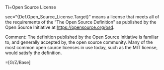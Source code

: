 Ti=Open Source License

sec=“{Def.Open_Source_License.Target}” means a license that meets all of the requirements of the “The Open Source Definition” as published by the Open Source Initiative at <a href="https://opensource.org/osd">https://opensource.org/osd</a>.

Comment: The definition published by the Open Source Initiative is familiar to, and generally accepted by, the open source community. Many of the most common open source licenses in use today, such as the MIT license, would satisfy the definition.

=[G/Z/Base]
